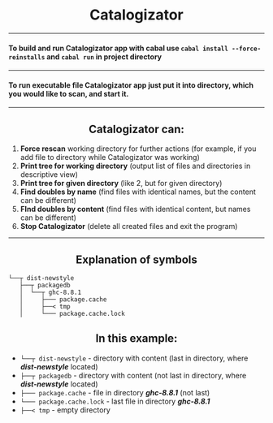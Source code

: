 # <h1 align=center> Catalogizator</h1>
--- 
#### To build and run Catalogizator app with cabal use `cabal install --force-reinstalls` and `cabal run` in project directory  
---  
#### To run executable file Catalogizator app just put it into directory, which you would like to scan, and start it. 
---  
## <h2 align=center>Catalogizator can:</h2>

1. **Force rescan** working directory for further actions (for example, if you add file to directory while Catalogizator was working) 
2. **Print tree for working directory** (output list of files and directories in descriptive view)
3. **Print tree for given directory** (like 2, but for given directory)
4. **Find doubles by name** (find files with identical names, but the content can be different)
5. **FInd doubles by content** (find files with identical content, but names can be different)
6. **Stop Catalogizator** (delete all created files and exit the program)
---

## <h2 align=center> Explanation of symbols </h2>

    └──┬ dist-newstyle
       ├──┬ packagedb
       │  └──┬ ghc-8.8.1
       │     ├─── package.cache
       │     ├──< tmp
       │     └─── package.cache.lock
       
## <h2 align=center>In this example: </h2>
- `└──┬ dist-newstyle` - directory with content (last in directory, where ***dist-newstyle*** located)
- `├──┬ packagedb` - directory with content (not last in directory, where ***dist-newstyle*** located)
- `├─── package.cache` - file in directory ***ghc-8.8.1*** (not last)
- `└─── package.cache.lock` - last file in directory ***ghc-8.8.1***
- `├──< tmp` - empty directory
